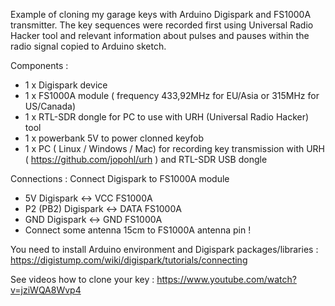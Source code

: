 Example of cloning my garage keys with Arduino Digispark and FS1000A transmitter. 
The key sequences were recorded first using Universal Radio Hacker tool and relevant information about pulses  and pauses within the radio signal copied to Arduino sketch. 


Components :
- 1 x Digispark device
- 1 x FS1000A module ( frequency 433,92MHz for EU/Asia or 315MHz for US/Canada)
- 1 x RTL-SDR dongle for PC to use with URH (Universal Radio Hacker) tool
- 1 x powerbank 5V to power clonned keyfob
- 1 x PC ( Linux / Windows / Mac) for recording key transmission with URH ( https://github.com/jopohl/urh ) and RTL-SDR USB dongle 

Connections :
Connect Digispark to FS1000A module
- 5V Digispark <-> VCC FS1000A
- P2 (PB2) Digispark <-> DATA FS1000A
- GND Digispark <-> GND FS1000A
- Connect some antenna 15cm to FS1000A antenna pin !

You need to install Arduino environment and Digispark packages/libraries : https://digistump.com/wiki/digispark/tutorials/connecting

See videos how to clone your key : https://www.youtube.com/watch?v=jziWQA8Wvp4

